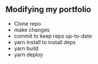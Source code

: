 ## Modifying my portfolio

- Clone repo
- make changes
- commit to keep repo up-to-date
- yarn install to install deps
- yarn build 
- yarn deploy
